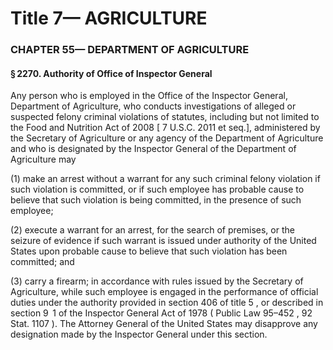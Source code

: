 
# Title 7— AGRICULTURE
### CHAPTER 55— DEPARTMENT OF AGRICULTURE
#### § 2270. Authority of Office of Inspector General

Any person who is employed in the Office of the Inspector General, Department of Agriculture, who conducts investigations of alleged or suspected felony criminal violations of statutes, including but not limited to the Food and Nutrition Act of 2008 [ 7 U.S.C. 2011 et seq.], administered by the Secretary of Agriculture or any agency of the Department of Agriculture and who is designated by the Inspector General of the Department of Agriculture may

(1) make an arrest without a warrant for any such criminal felony violation if such violation is committed, or if such employee has probable cause to believe that such violation is being committed, in the presence of such employee;

(2) execute a warrant for an arrest, for the search of premises, or the seizure of evidence if such warrant is issued under authority of the United States upon probable cause to believe that such violation has been committed; and

(3) carry a firearm; in accordance with rules issued by the Secretary of Agriculture, while such employee is engaged in the performance of official duties under the authority provided in section 406 of title 5 , or described in section 9  1 of the Inspector General Act of 1978 ( Public Law 95–452 , 92 Stat. 1107 ). The Attorney General of the United States may disapprove any designation made by the Inspector General under this section.
